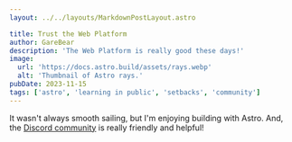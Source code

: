 ```yaml
---
layout: ../../layouts/MarkdownPostLayout.astro

title: Trust the Web Platform
author: GareBear
description: 'The Web Platform is really good these days!'
image:
  url: 'https://docs.astro.build/assets/rays.webp'
  alt: 'Thumbnail of Astro rays.'
pubDate: 2023-11-15
tags: ['astro', 'learning in public', 'setbacks', 'community']
---
```


It wasn't always smooth sailing, but I'm enjoying building with Astro. And, the [Discord community](https://astro.build/chat) is really friendly and helpful!
